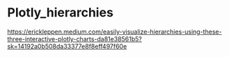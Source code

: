 # Plotly_hierarchies

https://erickleppen.medium.com/easily-visualize-hierarchies-using-these-three-interactive-plotly-charts-da81e38561b5?sk=14192a0b508da33377e8f8eff497f60e
